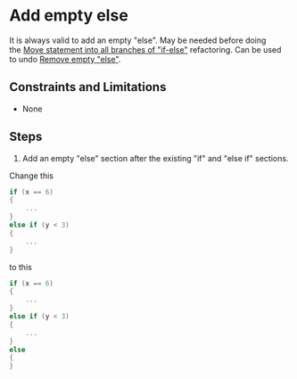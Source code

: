 # Add empty else

It is always valid to add an empty "else". May be needed before doing the [Move statement into all branches of "if-else"](move-statement-into-all-branches-of-if-else) refactoring. Can be used to undo [Remove empty "else"](remove-empty-else).


## Constraints and Limitations

* None

## Steps

1. Add an empty "else" section after the existing "if" and "else if" sections.

Change this

```cpp
if (x == 6)
{
    ...
}
else if (y < 3)
{
    ...
}
```

to this

```cpp
if (x == 6)
{
    ...
}
else if (y < 3)
{
    ...
}
else
{
}
```
